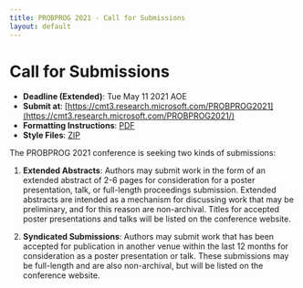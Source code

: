 ```yaml
---
title: PROBPROG 2021 - Call for Submissions
layout: default
---
```


# Call for Submissions

- **Deadline (Extended)**: Tue May 11 2021 AOE
- **Submit at**: [https://cmt3.research.microsoft.com/PROBPROG2021](https://cmt3.research.microsoft.com/PROBPROG2021/)
- **Formatting Instructions**: [PDF](/2021/probprog-2021-instructions.pdf)
- **Style Files**: [ZIP](/2021/probprog-2021-style.zip)

The PROBPROG 2021 conference is seeking two kinds of submissions:

1. **Extended Abstracts**: Authors may submit work in the form of an extended abstract of 2-6 pages for consideration for a poster presentation, talk, or full-length proceedings submission. Extended abstracts are intended as a mechanism for discussing work that may be preliminary, and for this reason are non-archival. Titles for accepted poster presentations and talks will be listed on the conference website. 

2. **Syndicated Submissions**: Authors may submit work that has been accepted for publication in another venue within the last 12 months for consideration as a poster presentation or talk. These submissions may be full-length and are also non-archival, but will be listed on the conference website.

